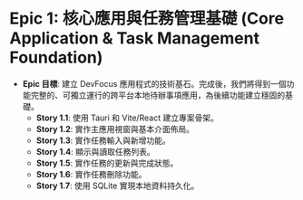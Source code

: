 # Epic 1: 核心應用與任務管理基礎 (Core Application & Task Management Foundation)
* **Epic 目標**: 建立 DevFocus 應用程式的技術基石。完成後，我們將得到一個功能完整的、可獨立運行的跨平台本地待辦事項應用，為後續功能建立穩固的基礎。
    * **Story 1.1**: 使用 Tauri 和 Vite/React 建立專案骨架。
    * **Story 1.2**: 實作主應用視窗與基本介面佈局。
    * **Story 1.3**: 實作任務輸入與新增功能。
    * **Story 1.4**: 顯示與讀取任務列表。
    * **Story 1.5**: 實作任務的更新與完成狀態。
    * **Story 1.6**: 實作任務刪除功能。
    * **Story 1.7**: 使用 SQLite 實現本地資料持久化。
